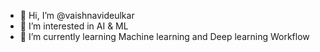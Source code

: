 - 👋 Hi, I’m @vaishnavideulkar
- 👀 I’m interested in AI & ML
- 🌱 I’m currently learning Machine learning and Deep learning Workflow


<!---
vaishnavideulkar/vaishnavideulkar is a ✨ special ✨ repository because its `README.md` (this file) appears on your GitHub profile.
You can click the Preview link to take a look at your changes.
--->
